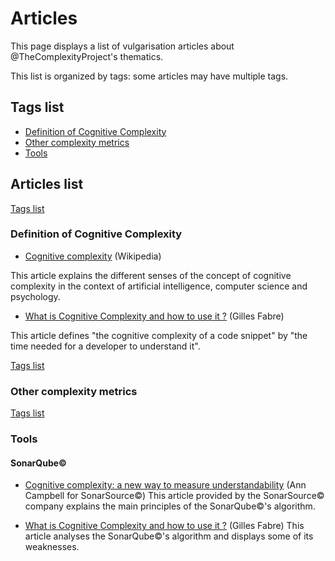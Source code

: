 # Articles

This page displays a list of vulgarisation articles about @TheComplexityProject's thematics.

This list is organized by tags: some articles may have multiple tags.

## Tags list

* [Definition of Cognitive Complexity](#articles-list)
* [Other complexity metrics](#definition-of-cognitive-complexity)
* [Tools](#tools)

## Articles list

[Tags list](#tags-list)
### Definition of Cognitive Complexity

* [Cognitive complexity](https://en.wikipedia.org/wiki/Cognitive_complexity) (Wikipedia)
  
This article explains the different senses of the concept of cognitive complexity in the context of artificial intelligence, computer science and psychology.
* [What is Cognitive Complexity and how to use it ?](https://gilles-fabre.medium.com/what-is-cognitive-complexity-and-how-to-use-it-8b4a8ea1b6fd) (Gilles Fabre)
  
This article defines "the cognitive complexity of a code snippet" by "the time needed for a developer to understand it". 

[Tags list](#tags-list)
### Other complexity metrics



[Tags list](#tags-list)
### Tools

#### SonarQube©

* [Cognitive complexity: a new way to measure understandability](https://www.sonarsource.com/docs/CognitiveComplexity.pdf) (Ann Campbell for SonarSource©)
This article provided by the SonarSource© company explains the main principles of the SonarQube©'s algorithm.

* [What is Cognitive Complexity and how to use it ?](https://gilles-fabre.medium.com/what-is-cognitive-complexity-and-how-to-use-it-8b4a8ea1b6fd) (Gilles Fabre)
This article analyses the SonarQube©'s algorithm and displays some of its weaknesses.

